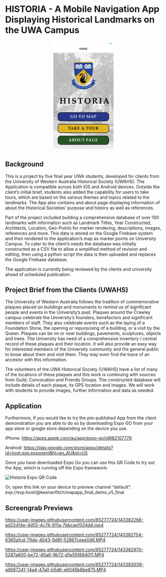 # HISTORIA - A Mobile Navigation App Displaying Historical Landmarks on the UWA Campus

<p align="center">
  <img src="https://github.com/keenan-fitch/MapApp/blob/master/HISTORIA_HOMEPAGE.png" width="200"/>
</p>

## Background
This is a project by five final year UWA students, developed for clients from the University of Western Australia Historical Society (UWAHS). The Application is compatible across both iOS and Android devices. Outside the client’s initial brief, students also added the capability for users to take tours, which are based on the various themes and topics related to the landmarks.  The App also contains and about page displaying information of about the Historical Societies’ purpose and history as well as references.

Part of the project included building a comprehensive database of over 100 landmarks with information such as Landmark Titles, Year Constructed, Architects, Location, Geo-Points for marker rendering, descriptions, images, references and more. This data is stored on the Google Firebase system and then rendered to the application’s map as marker points on University Campus. To cater to the client’s needs the database was initially constructed as a CSV file to allow a simplified method of revision and editing, then using a python script the data is then uploaded and replaces the Google Firebase database.

The application is currently being reviewed by the clients and university ahead of scheduled publication.

## Project Brief from the Clients (UWAHS)

The University of Western Australia follows the tradition of commemorative plaques placed on buildings and monuments to remind us of significant people and events in the University’s past. Plaques around the Crawley campus celebrate the University’s founders, benefactors and significant members of staff. They also celebrate events such as the laying of a Foundation Stone, the opening or repurposing of a building, or a visit by the Queen. Plaques can be on or near buildings, pavements, sculptures, objects and trees. The University has need of a comprehensive inventory / central record of these plaques and their location. It will also provide an easy way for interested members of the University community and the general public to know about them and visit them. They may even find the trace of an ancestor with this information. 

The volunteers of the UWA Historical Society (UWAHS) have a list of many of the locations of these plaques and this work is continuing with sources from Guild, Convocation and Friends Groups. The constructed database will include details of each plaque, its GPS location and images. We will work with students to provide images, further information and data as needed.

## Application

Furthermore, if you would like to try the pre-published App from the client demonstration you are able to do so by downloading Expo GO from your app store or google store depending on the device you use.

iPhone: https://apps.apple.com/au/app/expo-go/id982107779

Android: https://play.google.com/store/apps/details?id=host.exp.exponent&hl=en_AU&gl=US

Once you have downloaded Expo Go you can use this QR Code to try out the App, which is running off the Expo framework:

![Historia Expo QR Code](https://user-images.githubusercontent.com/65277724/143382650-28ddf2c9-0a47-4ce0-a2f3-ce132cd91ceb.png)

Or, open this link on your device to preview channel “default”: exp://exp.host/@keenanfitch/mapapp_final_demo_v5_final

## Screengrab Previews
https://user-images.githubusercontent.com/65277724/143382268-ad22d14e-4d55-4c74-811a-7bbcae1024d4.mp4


https://user-images.githubusercontent.com/65277724/143382754-6365a1cd-79de-4043-9d6f-52867ceee046.MP4



https://user-images.githubusercontent.com/65277724/143382970-5287a600-be72-40a6-9b72-d1e55f894011.MP4




https://user-images.githubusercontent.com/65277724/143383039-a9687241-14a4-47a0-b5d6-e6049b8be875.MP4


